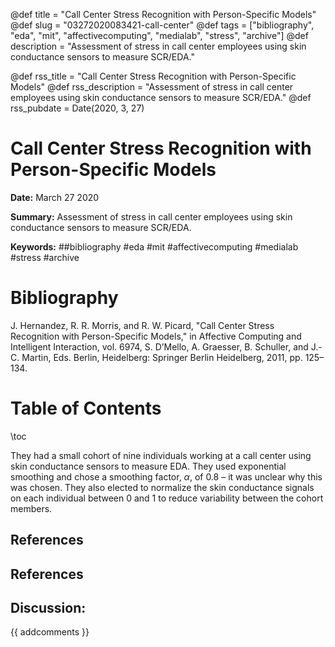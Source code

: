 @def title = "Call Center Stress Recognition with Person-Specific Models"
@def slug = "03272020083421-call-center"
@def tags = ["bibliography", "eda", "mit", "affectivecomputing", "medialab", "stress", "archive"]
@def description = "Assessment of stress in call center employees using skin conductance sensors to measure SCR/EDA."

@def rss_title = "Call Center Stress Recognition with Person-Specific Models"
@def rss_description = "Assessment of stress in call center employees using skin conductance sensors to measure SCR/EDA."
@def rss_pubdate = Date(2020, 3, 27)


Call Center Stress Recognition with Person-Specific Models
=========

**Date:** March 27 2020

**Summary:** Assessment of stress in call center employees using skin conductance sensors to measure SCR/EDA.

**Keywords:** ##bibliography #eda #mit #affectivecomputing #medialab #stress #archive

Bibliography
==========

J. Hernandez, R. R. Morris, and R. W. Picard, "Call Center Stress Recognition with Person-Specific Models," in Affective Computing and Intelligent Interaction, vol. 6974, S. D’Mello, A. Graesser, B. Schuller, and J.-C. Martin, Eds. Berlin, Heidelberg: Springer Berlin Heidelberg, 2011, pp. 125–134.

Table of Contents
=========

\toc

They had a small cohort of nine individuals working at a call center using skin conductance sensors to measure EDA. They used exponential smoothing and chose a smoothing factor, $\alpha$, of $0.8$ – it was unclear why this was chosen. They also elected to normalize the skin conductance signals on each individual between $0$ and $1$ to reduce variability between the cohort members. 

## References

## References
## Discussion: 

{{ addcomments }}
